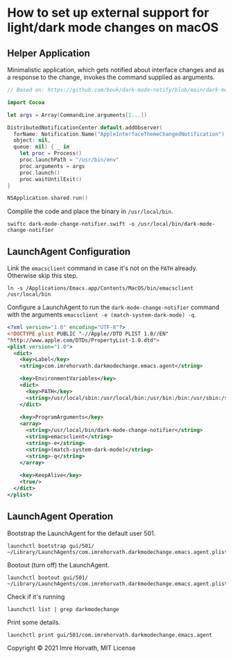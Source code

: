 # How to set up external support for light/dark mode changes on macOS

## Helper Application

Minimalistic application, which gets notified about interface changes and as a response to the change, invokes the command supplied as arguments.

```swift
// Based on: https://github.com/bouk/dark-mode-notify/blob/main/dark-mode-notify.swift

import Cocoa

let args = Array(CommandLine.arguments[1...])

DistributedNotificationCenter.default.addObserver(
  forName: Notification.Name("AppleInterfaceThemeChangedNotification"),
  object: nil,
  queue: nil) { _ in
    let proc = Process()
    proc.launchPath = "/usr/bin/env"
    proc.arguments = args
    proc.launch()
    proc.waitUntilExit()
}

NSApplication.shared.run()
```

Complile the code and place the binary in `/usr/local/bin`.

```shell
swiftc dark-mode-change-notifier.swift -o /usr/local/bin/dark-mode-change-notifier
```

## LaunchAgent Configuration

Link the `emacsclient` command in case it's not on the `PATH` already. Otherwise skip this step.

```shell
ln -s /Applications/Emacs.app/Contents/MacOS/bin/emacsclient /usr/local/bin
```

Configure a LaunchAgent to run the `dark-mode-change-notifier` command with the arguments `emacsclient -e (match-system-dark-mode) -q`.

```xml
<?xml version="1.0" encoding="UTF-8"?>
<!DOCTYPE plist PUBLIC "-//Apple//DTD PLIST 1.0//EN"
"http://www.apple.com/DTDs/PropertyList-1.0.dtd">
<plist version="1.0">
  <dict>
    <key>Label</key>
    <string>com.imrehorvath.darkmodechange.emacs.agent</string>

    <key>EnvironmentVariables</key>
    <dict>
      <key>PATH</key>
      <string>/usr/local/sbin:/usr/local/bin:/usr/bin:/bin:/usr/sbin:/sbin:/Library/Apple/usr/bin</string>
    </dict>
    
    <key>ProgramArguments</key>
    <array>
      <string>/usr/local/bin/dark-mode-change-notifier</string>
      <string>emacsclient</string>
      <string>-e</string>
      <string>(match-system-dark-mode)</string>
      <string>-q</string>
    </array>
    
    <key>KeepAlive</key>
    <true/>
  </dict>
</plist>
```

## LaunchAgent Operation

Bootstrap the LaunchAgent for the default user 501.

```shell
launchctl bootstrap gui/501/ ~/Library/LaunchAgents/com.imrehorvath.darkmodechange.emacs.agent.plist
```

Bootout (turn off) the LaunchAgent.

```shell
launchctl bootout gui/501/ ~/Library/LaunchAgents/com.imrehorvath.darkmodechange.emacs.agent.plist
```

Check if it's running

```shell
launchctl list | grep darkmodechange
```

Print some details. 

```shell
launchctl print gui/501/com.imrehorvath.darkmodechange.emacs.agent
```

Copyright © 2021 Imre Horvath, MIT License
